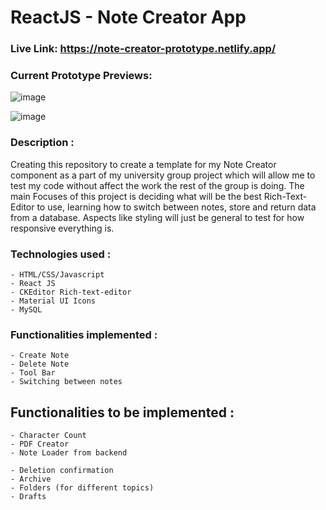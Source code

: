 # ReactJS - Note Creator App

### Live Link: https://note-creator-prototype.netlify.app/

### Current Prototype Previews:
![image](https://user-images.githubusercontent.com/108695481/200142573-1f083b0e-a191-4647-80ff-de49568a4595.png)

![image](https://user-images.githubusercontent.com/108695481/200142423-5f1c051d-91d0-407a-81c6-2e634b696cbe.png)


### Description :
Creating this repository to create a template for my Note Creator component as a part of my university group project which will allow me to test my code without affect the work the rest of the group is doing. The main Focuses of this project is deciding what will be the best Rich-Text-Editor to use, learning how to switch between notes, store and return data from a database. Aspects like styling will just be general to test for how responsive everything is.

### Technologies used :
    - HTML/CSS/Javascript
    - React JS
    - CKEditor Rich-text-editor
    - Material UI Icons
    - MySQL

### Functionalities implemented :
    - Create Note
    - Delete Note
    - Tool Bar
    - Switching between notes
    
##  Functionalities to be implemented :
    - Character Count
    - PDF Creator
    - Note Loader from backend
    
    - Deletion confirmation
    - Archive
    - Folders (for different topics)
    - Drafts
